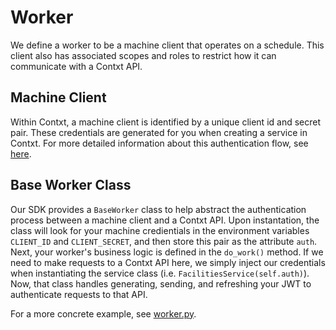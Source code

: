 # Worker
We define a worker to be a machine client that operates on a schedule. This client also has associated scopes and roles to restrict how it can communicate with a Contxt API.

## Machine Client
Within Contxt, a machine client is identified by a unique client id and secret pair. These credentials are generated for you when creating a service in Contxt. For more detailed information about this authentication flow, see [here](https://contxt.readme.io/docs/machine-to-machine-authentication).

## Base Worker Class
Our SDK provides a `BaseWorker` class to help abstract the authentication process between a machine client and a Contxt API. Upon instantation, the class will look for your machine credientials in the environment variables `CLIENT_ID` and `CLIENT_SECRET`, and then store this pair as the attribute `auth`. Next, your worker's business logic is defined in the `do_work()` method. If we need to make requests to a Contxt API here, we simply inject our credentials when instantiating the service class (i.e. `FacilitiesService(self.auth)`). Now, that class handles generating, sending, and refreshing your JWT to authenticate requests to that API.

For a more concrete example, see [worker.py](examples/worker.py).
